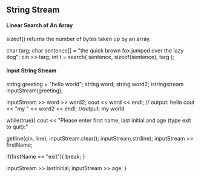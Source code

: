 ## String Stream


#### Linear Search of An Array
sizeof() returns the number of bytes taken up by an array.

char targ;
char sentence[] = "the quick brown fox jumped over the lazy dog";
cin >> targ;
int t = search( sentence, sizeof(sentence), targ );

#### Input String Stream

string greeting = "hello world";
string word;
string word2;
istringstream inputStream(greeting);

inputStream >> word >> word2;
cout << word << endl; // output: hello
cout << "my " << word2 << endl; //output: my world


while(true){
  cout << "Please enter first name, last initial and age (type exit to quit):"

  getline(cin, line);
  inputStream.clear();
  inputStream.str(line);
  inputStream >> firstName;

  if(firstName == "exit"){ break; }

  inputStream >> lastInitial;
  inputStream >> age;
}
